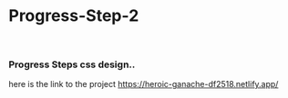 # Progress-Step-2
<br>

<h3>
Progress Steps css design..
</h3>

here is the link to the project
https://heroic-ganache-df2518.netlify.app/

